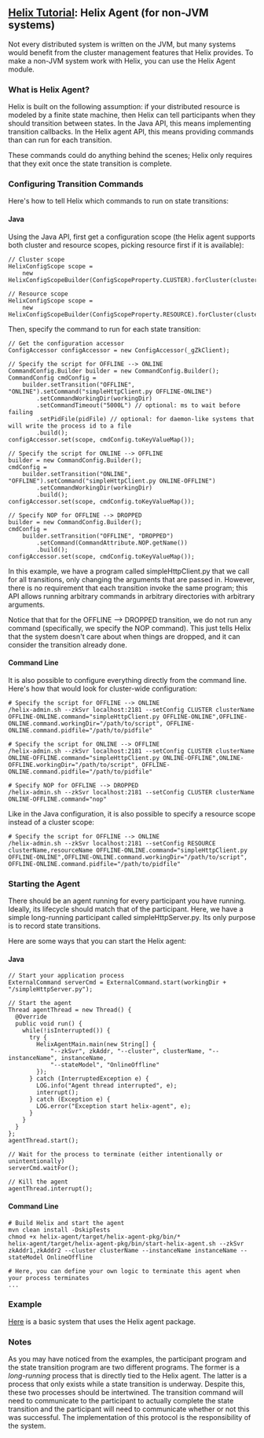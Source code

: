 <!---
Licensed to the Apache Software Foundation (ASF) under one
or more contributor license agreements.  See the NOTICE file
distributed with this work for additional information
regarding copyright ownership.  The ASF licenses this file
to you under the Apache License, Version 2.0 (the
"License"); you may not use this file except in compliance
with the License.  You may obtain a copy of the License at

  http://www.apache.org/licenses/LICENSE-2.0

Unless required by applicable law or agreed to in writing,
software distributed under the License is distributed on an
"AS IS" BASIS, WITHOUT WARRANTIES OR CONDITIONS OF ANY
KIND, either express or implied.  See the License for the
specific language governing permissions and limitations
under the License.
-->

<head>
  <title>Tutorial - Helix Agent</title>
</head>

## [Helix Tutorial](./Tutorial.html): Helix Agent (for non-JVM systems)

Not every distributed system is written on the JVM, but many systems would benefit from the cluster management features that Helix provides. To make a non-JVM system work with Helix, you can use the Helix Agent module.

### What is Helix Agent?

Helix is built on the following assumption: if your distributed resource is modeled by a finite state machine, then Helix can tell participants when they should transition between states. In the Java API, this means implementing transition callbacks. In the Helix agent API, this means providing commands than can run for each transition.

These commands could do anything behind the scenes; Helix only requires that they exit once the state transition is complete.

### Configuring Transition Commands

Here's how to tell Helix which commands to run on state transitions:

#### Java

Using the Java API, first get a configuration scope (the Helix agent supports both cluster and resource scopes, picking resource first if it is available):

```
// Cluster scope
HelixConfigScope scope =
    new HelixConfigScopeBuilder(ConfigScopeProperty.CLUSTER).forCluster(clusterName).build();

// Resource scope
HelixConfigScope scope =
    new HelixConfigScopeBuilder(ConfigScopeProperty.RESOURCE).forCluster(clusterName).forResource(resourceName).build();
```

Then, specify the command to run for each state transition:

```
// Get the configuration accessor
ConfigAccessor configAccessor = new ConfigAccessor(_gZkClient);

// Specify the script for OFFLINE --> ONLINE
CommandConfig.Builder builder = new CommandConfig.Builder();
CommandConfig cmdConfig =
    builder.setTransition("OFFLINE", "ONLINE").setCommand("simpleHttpClient.py OFFLINE-ONLINE")
        .setCommandWorkingDir(workingDir)
        .setCommandTimeout("5000L") // optional: ms to wait before failing
        .setPidFile(pidFile) // optional: for daemon-like systems that will write the process id to a file
        .build();
configAccessor.set(scope, cmdConfig.toKeyValueMap());

// Specify the script for ONLINE --> OFFLINE
builder = new CommandConfig.Builder();
cmdConfig =
    builder.setTransition("ONLINE", "OFFLINE").setCommand("simpleHttpClient.py ONLINE-OFFLINE")
        .setCommandWorkingDir(workingDir)
        .build();
configAccessor.set(scope, cmdConfig.toKeyValueMap());

// Specify NOP for OFFLINE --> DROPPED
builder = new CommandConfig.Builder();
cmdConfig =
    builder.setTransition("OFFLINE", "DROPPED")
        .setCommand(CommandAttribute.NOP.getName())
        .build();
configAccessor.set(scope, cmdConfig.toKeyValueMap());
```

In this example, we have a program called simpleHttpClient.py that we call for all transitions, only changing the arguments that are passed in. However, there is no requirement that each transition invoke the same program; this API allows running arbitrary commands in arbitrary directories with arbitrary arguments.

Notice that that for the OFFLINE \-\-\> DROPPED transition, we do not run any command (specifically, we specify the NOP command). This just tells Helix that the system doesn't care about when things are dropped, and it can consider the transition already done.

#### Command Line

It is also possible to configure everything directly from the command line. Here's how that would look for cluster-wide configuration:

```
# Specify the script for OFFLINE --> ONLINE
/helix-admin.sh --zkSvr localhost:2181 --setConfig CLUSTER clusterName OFFLINE-ONLINE.command="simpleHttpClient.py OFFLINE-ONLINE",OFFLINE-ONLINE.command.workingDir="/path/to/script", OFFLINE-ONLINE.command.pidfile="/path/to/pidfile"

# Specify the script for ONLINE --> OFFLINE
/helix-admin.sh --zkSvr localhost:2181 --setConfig CLUSTER clusterName ONLINE-OFFLINE.command="simpleHttpClient.py ONLINE-OFFLINE",ONLINE-OFFLINE.workingDir="/path/to/script", OFFLINE-ONLINE.command.pidfile="/path/to/pidfile"

# Specify NOP for OFFLINE --> DROPPED
/helix-admin.sh --zkSvr localhost:2181 --setConfig CLUSTER clusterName ONLINE-OFFLINE.command="nop"
```

Like in the Java configuration, it is also possible to specify a resource scope instead of a cluster scope:

```
# Specify the script for OFFLINE --> ONLINE
/helix-admin.sh --zkSvr localhost:2181 --setConfig RESOURCE clusterName,resourceName OFFLINE-ONLINE.command="simpleHttpClient.py OFFLINE-ONLINE",OFFLINE-ONLINE.command.workingDir="/path/to/script", OFFLINE-ONLINE.command.pidfile="/path/to/pidfile"
```

### Starting the Agent

There should be an agent running for every participant you have running. Ideally, its lifecycle should match that of the participant. Here, we have a simple long-running participant called simpleHttpServer.py. Its only purpose is to record state transitions.

Here are some ways that you can start the Helix agent:

#### Java

```
// Start your application process
ExternalCommand serverCmd = ExternalCommand.start(workingDir + "/simpleHttpServer.py");

// Start the agent
Thread agentThread = new Thread() {
  @Override
  public void run() {
    while(!isInterrupted()) {
      try {
        HelixAgentMain.main(new String[] {
            "--zkSvr", zkAddr, "--cluster", clusterName, "--instanceName", instanceName,
            "--stateModel", "OnlineOffline"
        });
      } catch (InterruptedException e) {
        LOG.info("Agent thread interrupted", e);
        interrupt();
      } catch (Exception e) {
        LOG.error("Exception start helix-agent", e);
      }
    }
  }
};
agentThread.start();

// Wait for the process to terminate (either intentionally or unintentionally)
serverCmd.waitFor();

// Kill the agent
agentThread.interrupt();
```

#### Command Line

```
# Build Helix and start the agent
mvn clean install -DskipTests
chmod +x helix-agent/target/helix-agent-pkg/bin/*
helix-agent/target/helix-agent-pkg/bin/start-helix-agent.sh --zkSvr zkAddr1,zkAddr2 --cluster clusterName --instanceName instanceName --stateModel OnlineOffline

# Here, you can define your own logic to terminate this agent when your process terminates
...
```

### Example

[Here](https://git-wip-us.apache.org/repos/asf?p=helix.git;a=blob;f=helix-agent/src/test/java/org/apache/helix/agent/TestHelixAgent.java;h=ccf64ce5544207c7e48261682ea69945b71da7f1;hb=refs/heads/master) is a basic system that uses the Helix agent package.

### Notes

As you may have noticed from the examples, the participant program and the state transition program are two different programs. The former is a _long-running_ process that is directly tied to the Helix agent. The latter is a process that only exists while a state transition is underway. Despite this, these two processes should be intertwined. The transition command will need to communicate to the participant to actually complete the state transition and the participant will need to communicate whether or not this was successful. The implementation of this protocol is the responsibility of the system.
